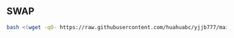## SWAP
```bash
bash <(wget -qO- https://raw.githubusercontent.com/huahuabc/yjjb777/main/swap.sh)
```
